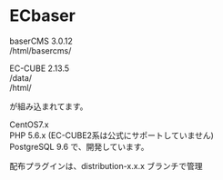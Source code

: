 # ECbaser

baserCMS 3.0.12  
/html/basercms/

EC-CUBE 2.13.5  
/data/  
/html/

が組み込まれてます。

CentOS7.x  
PHP 5.6.x (EC-CUBE2系は公式にサポートしていません)  
PostgreSQL 9.6
で、開発しています。

配布プラグインは、distribution-x.x.x ブランチで管理